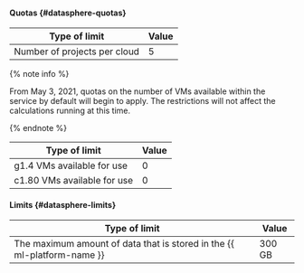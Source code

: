#### Quotas {#datasphere-quotas}

| Type of limit | Value |
| ----- | ----- |
| Number of projects per cloud | 5 |

{% note info %}

From May 3, 2021, quotas on the number of VMs available within the service by default will begin to apply. The restrictions will not affect the calculations running at this time.

{% endnote %}

Type of limit | Value
----- | -----
g1.4 VMs available for use | 0
c1.80 VMs available for use | 0

#### Limits {#datasphere-limits}

| Type of limit | Value |
----- | ----- 
The maximum amount of data that is stored in the {{ ml-platform-name }} | 300 GB